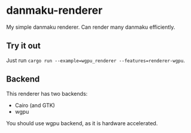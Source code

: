 # danmaku-renderer

My simple danmaku renderer. Can render many danmaku efficiently.

## Try it out

Just run `cargo run --example=wgpu_renderer --features=renderer-wgpu`.

## Backend

This renderer has two backends:

- Cairo (and GTK)
- wgpu

You should use wgpu backend, as it is hardware accelerated.

